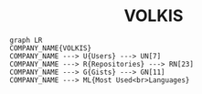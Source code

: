 <h1 align="center">VOLKIS</h1>

```mermaid
graph LR
COMPANY_NAME{VOLKIS}
COMPANY_NAME ---> U{Users} ---> UN[7]
COMPANY_NAME ---> R{Repositories} ---> RN[23]
COMPANY_NAME ---> G{Gists} ---> GN[11]
COMPANY_NAME ---> ML{Most Used<br>Languages}
```
